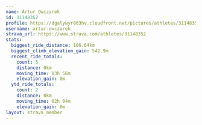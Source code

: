 ```yaml
---
name: Artur Owczarek
id: 31148352
profile: https://dgalywyr863hv.cloudfront.net/pictures/athletes/31148352/15906846/1/large.jpg
username: artur-owczarek
strava_url: https://www.strava.com/athletes/31148352
stats:
  biggest_ride_distance: 106.64km
  biggest_climb_elevation_gain: 542.9m
  recent_ride_totals:
    count: 5
    distance: 0km
    moving_time: 03h 56m
    elevation_gain: 0m
  ytd_ride_totals:
    count: 2
    distance: 0km
    moving_time: 02h 04m
    elevation_gain: 0m
layout: strava_member
--- 
```

